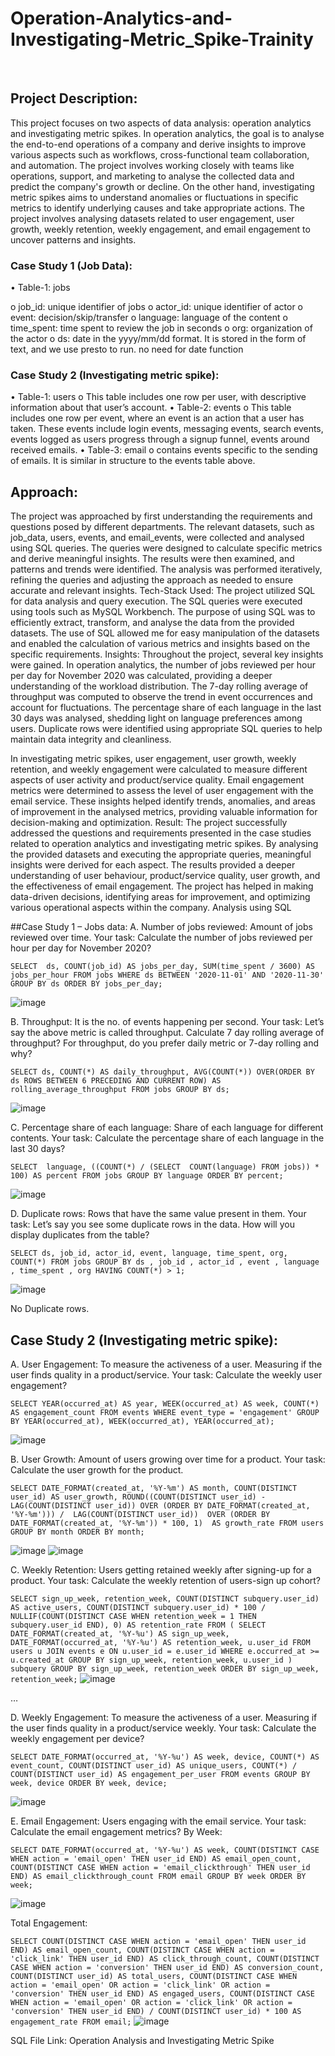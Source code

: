 # Operation-Analytics-and-Investigating-Metric_Spike-Trainity

 
## Project Description:
This project focuses on two aspects of data analysis: operation analytics and investigating metric spikes. In operation analytics, the goal is to analyse the end-to-end operations of a company and derive insights to improve various aspects such as workflows, cross-functional team collaboration, and automation. The project involves working closely with teams like operations, support, and marketing to analyse the collected data and predict the company's growth or decline. On the other hand, investigating metric spikes aims to understand anomalies or fluctuations in specific metrics to identify underlying causes and take appropriate actions. The project involves analysing datasets related to user engagement, user growth, weekly retention, weekly engagement, and email engagement to uncover patterns and insights.

### Case Study 1 (Job Data):
•	Table-1: jobs

o	job_id: unique identifier of jobs
o	actor_id: unique identifier of actor
o	event: decision/skip/transfer
o	language: language of the content
o	time_spent: time spent to review the job in seconds
o	org: organization of the actor
o	ds: date in the yyyy/mm/dd format. It is stored in the form of text, and we use presto to run. no need for date function

### Case Study 2 (Investigating metric spike):
•	Table-1: users
o	This table includes one row per user, with descriptive information about that user’s account.
•	Table-2: events
o	This table includes one row per event, where an event is an action that a user has taken. These events include login events, messaging events, search events, events logged as users progress through a signup funnel, events around received emails.
•	Table-3: email
o	 contains events specific to the sending of emails. It is similar in structure to the events table above.


## Approach:
The project was approached by first understanding the requirements and questions posed by different departments. The relevant datasets, such as job_data, users, events, and email_events, were collected and analysed using SQL queries. The queries were designed to calculate specific metrics and derive meaningful insights. The results were then examined, and patterns and trends were identified. The analysis was performed iteratively, refining the queries and adjusting the approach as needed to ensure accurate and relevant insights.
Tech-Stack Used:
The project utilized SQL for data analysis and query execution. The SQL queries were executed using tools such as MySQL Workbench. The purpose of using SQL was to efficiently extract, transform, and analyse the data from the provided datasets. The use of SQL allowed me for easy manipulation of the datasets and enabled the calculation of various metrics and insights based on the specific requirements.
Insights:
Throughout the project, several key insights were gained. In operation analytics, the number of jobs reviewed per hour per day for November 2020 was calculated, providing a deeper understanding of the workload distribution. The 7-day rolling average of throughput was computed to observe the trend in event occurrences and account for fluctuations. The percentage share of each language in the last 30 days was analysed, shedding light on language preferences among users. Duplicate rows were identified using appropriate SQL queries to help maintain data integrity and cleanliness.

In investigating metric spikes, user engagement, user growth, weekly retention, and weekly engagement were calculated to measure different aspects of user activity and product/service quality. Email engagement metrics were determined to assess the level of user engagement with the email service. These insights helped identify trends, anomalies, and areas of improvement in the analysed metrics, providing valuable information for decision-making and optimization.
Result:
The project successfully addressed the questions and requirements presented in the case studies related to operation analytics and investigating metric spikes. By analysing the provided datasets and executing the appropriate queries, meaningful insights were derived for each aspect. The results provided a deeper understanding of user behaviour, product/service quality, user growth, and the effectiveness of email engagement. The project has helped in making data-driven decisions, identifying areas for improvement, and optimizing various operational aspects within the company.
Analysis using SQL


##Case Study 1 – Jobs data:
A.	Number of jobs reviewed: Amount of jobs reviewed over time.
Your task: Calculate the number of jobs reviewed per hour per day for November 2020?


`SELECT 
    ds,
    COUNT(job_id) AS jobs_per_day,
    SUM(time_spent / 3600) AS jobs_per_hour
FROM jobs
WHERE ds BETWEEN '2020-11-01' AND '2020-11-30'
GROUP BY ds
ORDER BY jobs_per_day;`

 ![image](https://github.com/rohithsomella/Operation-Analytics-and-Investigating-Metric_Spike-Trainity/assets/141708838/145bc7ea-96f8-4ba2-b1fb-59755d1e8a33)



B.	Throughput: It is the no. of events happening per second.
Your task: Let’s say the above metric is called throughput. Calculate 7 day rolling average of throughput? For throughput, do you prefer daily metric or 7-day rolling and why?

`SELECT
  ds, COUNT(*) AS daily_throughput,
  AVG(COUNT(*)) OVER(ORDER BY ds ROWS BETWEEN 6 PRECEDING AND CURRENT ROW)
  AS rolling_average_throughput
FROM jobs GROUP BY ds;`

![image](https://github.com/rohithsomella/Operation-Analytics-and-Investigating-Metric_Spike-Trainity/assets/141708838/6c739d29-53f7-492e-96ab-94d03b15901f)

 


C.	Percentage share of each language: Share of each language for different contents.
Your task: Calculate the percentage share of each language in the last 30 days?

`SELECT 
    language,
    ((COUNT(*) / (SELECT 
            COUNT(language)
        FROM jobs)) * 100) AS percent
FROM jobs
GROUP BY language
ORDER BY percent;`

 ![image](https://github.com/rohithsomella/Operation-Analytics-and-Investigating-Metric_Spike-Trainity/assets/141708838/4ab14bc5-305f-4db0-83c2-6cee5371bb3f)



D.	Duplicate rows: Rows that have the same value present in them.
Your task: Let’s say you see some duplicate rows in the data. How will you display duplicates from the table?

`SELECT ds, job_id, actor_id, event, language, time_spent, org, COUNT(*)
FROM jobs
GROUP BY ds , job_id , actor_id , event , language , time_spent , org
HAVING COUNT(*) > 1;`

![image](https://github.com/rohithsomella/Operation-Analytics-and-Investigating-Metric_Spike-Trainity/assets/141708838/84c72db2-955c-4ff3-86dc-b4146933d183)

 
No Duplicate rows.

## Case Study 2 (Investigating metric spike):
A.	User Engagement: To measure the activeness of a user. Measuring if the user finds quality in a product/service.
Your task: Calculate the weekly user engagement?

`SELECT YEAR(occurred_at) AS year,
WEEK(occurred_at) AS week, COUNT(*) AS engagement_count
FROM events
WHERE event_type = 'engagement'
GROUP BY YEAR(occurred_at), WEEK(occurred_at), YEAR(occurred_at);`

 ![image](https://github.com/rohithsomella/Operation-Analytics-and-Investigating-Metric_Spike-Trainity/assets/141708838/bcb38b92-0e16-4b22-9407-7025d5c13301)



B.	User Growth: Amount of users growing over time for a product.
Your task: Calculate the user growth for the product.

`SELECT
  DATE_FORMAT(created_at, '%Y-%m') AS month,
  COUNT(DISTINCT user_id) AS user_growth,
  ROUND((COUNT(DISTINCT user_id) - LAG(COUNT(DISTINCT user_id))
		OVER (ORDER BY DATE_FORMAT(created_at, '%Y-%m'))) / 
        LAG(COUNT(DISTINCT user_id)) 
        OVER (ORDER BY DATE_FORMAT(created_at, '%Y-%m')) * 100, 1) 
        AS growth_rate
FROM users
GROUP BY month
ORDER BY month;`
   
![image](https://github.com/rohithsomella/Operation-Analytics-and-Investigating-Metric_Spike-Trainity/assets/141708838/5d7dde82-83fd-4d45-8129-fb8cce119ba9)
![image](https://github.com/rohithsomella/Operation-Analytics-and-Investigating-Metric_Spike-Trainity/assets/141708838/08d63581-eff0-40be-8975-030b4528af3b)


C.	Weekly Retention: Users getting retained weekly after signing-up for a product.
Your task: Calculate the weekly retention of users-sign up cohort?

`SELECT
  sign_up_week,
  retention_week,
  COUNT(DISTINCT subquery.user_id) AS active_users,
  COUNT(DISTINCT subquery.user_id) * 100 / NULLIF(COUNT(DISTINCT CASE WHEN retention_week = 1 THEN subquery.user_id END), 0) AS retention_rate
FROM
  (
    SELECT
      DATE_FORMAT(created_at, '%Y-%u') AS sign_up_week,
      DATE_FORMAT(occurred_at, '%Y-%u') AS retention_week,
      u.user_id
    FROM
      users u
      JOIN events e ON u.user_id = e.user_id
    WHERE
      e.occurred_at >= u.created_at
    GROUP BY
      sign_up_week,
      retention_week,
      u.user_id
  ) subquery
GROUP BY
  sign_up_week,
  retention_week
ORDER BY
  sign_up_week,
  retention_week;`
![image](https://github.com/rohithsomella/Operation-Analytics-and-Investigating-Metric_Spike-Trainity/assets/141708838/cec83f67-6691-4c01-90e6-b81f1e596cc1)

  …


D.	Weekly Engagement: To measure the activeness of a user. Measuring if the user finds quality in a product/service weekly.
Your task: Calculate the weekly engagement per device?

`SELECT
  DATE_FORMAT(occurred_at, '%Y-%u') AS week,
  device,
  COUNT(*) AS event_count,
  COUNT(DISTINCT user_id) AS unique_users,
  COUNT(*) / COUNT(DISTINCT user_id) AS engagement_per_user
FROM events
GROUP BY week, device
ORDER BY week, device;`

 ![image](https://github.com/rohithsomella/Operation-Analytics-and-Investigating-Metric_Spike-Trainity/assets/141708838/7720ece9-2d7d-4a8e-87e7-c3f290840747)



E.	Email Engagement: Users engaging with the email service.
Your task: Calculate the email engagement metrics?
By Week:

`SELECT
  DATE_FORMAT(occurred_at, '%Y-%u') AS week,
  COUNT(DISTINCT CASE WHEN action = 'email_open' THEN user_id END) AS email_open_count,
  COUNT(DISTINCT CASE WHEN action = 'email_clickthrough' THEN user_id END) AS email_clickthrough_count
  FROM email
GROUP BY week
ORDER BY week;`

![image](https://github.com/rohithsomella/Operation-Analytics-and-Investigating-Metric_Spike-Trainity/assets/141708838/dc892177-ed10-4763-aaaa-b1177e936295)

 

Total Engagement:

`SELECT
  COUNT(DISTINCT CASE WHEN action = 'email_open' THEN user_id END) AS email_open_count,
  COUNT(DISTINCT CASE WHEN action = 'click_link' THEN user_id END) AS click_through_count,
  COUNT(DISTINCT CASE WHEN action = 'conversion' THEN user_id END) AS conversion_count,
  COUNT(DISTINCT user_id) AS total_users,
  COUNT(DISTINCT CASE WHEN action = 'email_open' OR action = 'click_link' OR action = 'conversion' THEN user_id END) AS engaged_users,
  COUNT(DISTINCT CASE WHEN action = 'email_open' OR action = 'click_link' OR action = 'conversion' THEN user_id END) / COUNT(DISTINCT user_id) * 100 AS engagement_rate
FROM email;`
![image](https://github.com/rohithsomella/Operation-Analytics-and-Investigating-Metric_Spike-Trainity/assets/141708838/fd1a3294-8f84-4e21-9e5e-8fd2c7314613)

 


SQL File Link: Operation Analysis and Investigating Metric Spike
